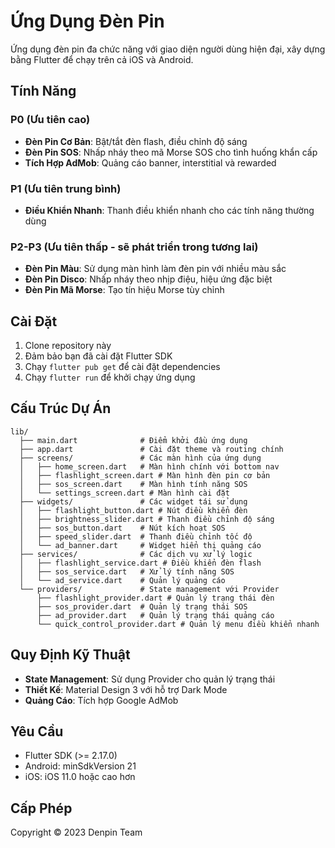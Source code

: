 # Ứng Dụng Đèn Pin

Ứng dụng đèn pin đa chức năng với giao diện người dùng hiện đại, xây dựng bằng Flutter để chạy trên cả iOS và Android.

## Tính Năng

### P0 (Ưu tiên cao)
- **Đèn Pin Cơ Bản**: Bật/tắt đèn flash, điều chỉnh độ sáng
- **Đèn Pin SOS**: Nhấp nháy theo mã Morse SOS cho tình huống khẩn cấp
- **Tích Hợp AdMob**: Quảng cáo banner, interstitial và rewarded

### P1 (Ưu tiên trung bình)
- **Điều Khiển Nhanh**: Thanh điều khiển nhanh cho các tính năng thường dùng

### P2-P3 (Ưu tiên thấp - sẽ phát triển trong tương lai)
- **Đèn Pin Màu**: Sử dụng màn hình làm đèn pin với nhiều màu sắc
- **Đèn Pin Disco**: Nhấp nháy theo nhịp điệu, hiệu ứng đặc biệt
- **Đèn Pin Mã Morse**: Tạo tín hiệu Morse tùy chỉnh

## Cài Đặt

1. Clone repository này
2. Đảm bảo bạn đã cài đặt Flutter SDK
3. Chạy `flutter pub get` để cài đặt dependencies
4. Chạy `flutter run` để khởi chạy ứng dụng

## Cấu Trúc Dự Án

```
lib/
  ├── main.dart              # Điểm khởi đầu ứng dụng
  ├── app.dart               # Cài đặt theme và routing chính
  ├── screens/               # Các màn hình của ứng dụng
  │   ├── home_screen.dart   # Màn hình chính với bottom nav
  │   ├── flashlight_screen.dart # Màn hình đèn pin cơ bản
  │   ├── sos_screen.dart    # Màn hình tính năng SOS
  │   └── settings_screen.dart # Màn hình cài đặt
  ├── widgets/               # Các widget tái sử dụng
  │   ├── flashlight_button.dart # Nút điều khiển đèn
  │   ├── brightness_slider.dart # Thanh điều chỉnh độ sáng
  │   ├── sos_button.dart    # Nút kích hoạt SOS
  │   ├── speed_slider.dart  # Thanh điều chỉnh tốc độ
  │   └── ad_banner.dart     # Widget hiển thị quảng cáo
  ├── services/              # Các dịch vụ xử lý logic
  │   ├── flashlight_service.dart # Điều khiển đèn flash
  │   ├── sos_service.dart   # Xử lý tính năng SOS
  │   └── ad_service.dart    # Quản lý quảng cáo
  └── providers/             # State management với Provider
      ├── flashlight_provider.dart # Quản lý trạng thái đèn
      ├── sos_provider.dart  # Quản lý trạng thái SOS
      ├── ad_provider.dart   # Quản lý trạng thái quảng cáo
      └── quick_control_provider.dart # Quản lý menu điều khiển nhanh
```

## Quy Định Kỹ Thuật

- **State Management**: Sử dụng Provider cho quản lý trạng thái
- **Thiết Kế**: Material Design 3 với hỗ trợ Dark Mode
- **Quảng Cáo**: Tích hợp Google AdMob

## Yêu Cầu

- Flutter SDK (>= 2.17.0)
- Android: minSdkVersion 21
- iOS: iOS 11.0 hoặc cao hơn

## Cấp Phép

Copyright © 2023 Denpin Team
